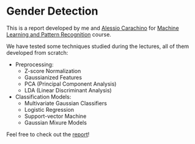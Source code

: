 # Gender Detection

This is a report developed by me and [Alessio Carachino](https://github.com/CarachinoAlessio) for [Machine Learning and Pattern Recognition](https://didattica.polito.it/pls/portal30/gap.pkg_guide.viewGap?p_cod_ins=01URTOV&p_a_acc=2022&p_header=S&p_lang=&multi=N) course.

We have tested some techniques studied during the lectures, all of them developed from scratch:
* Preprocessing:
  * Z-score Normalization
  * Gaussianized Features
  * PCA (Principal Component Analysis)
  * LDA (Linear Discriminant Analysis)
* Classification Models:
  * Multivariate Gaussian Classifiers
  * Logistic Regression
  * Support-vector Machine
  * Gaussian Mixure Models

Feel free to check out the [report](https://github.com/Peipi98/Gender_Detection/blob/main/Gender_Detection.pdf)!

